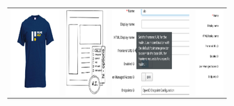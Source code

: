 
<table>
    <tr>
        <td> <img src="https://raw.githubusercontent.com/inline-help/.github/main/profile/tshirt.jpg"    height="200px"> </td>
        <td> <img src="https://raw.githubusercontent.com/inline-help/.github/main/profile/hi_button.png" height="200px"> </td>
        <td> <img src="https://raw.githubusercontent.com/inline-help/.github/main/profile/tooltips.png"  height="200px"> </td>
        <td> <img src="https://raw.githubusercontent.com/inline-help/.github/main/profile/points.png"    height="200px"> </td>
   </tr>
</table>
          
